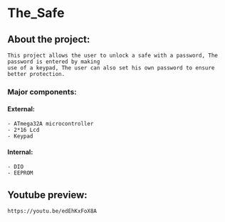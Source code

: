 # The_Safe
  ## About the project:
    This project allows the user to unlock a safe with a password, The password is entered by making 
    use of a keypad, The user can also set his own password to ensure better protection.
  ### Major components:
  #### External:
    - ATmega32A microcontroller 
    - 2*16 Lcd
    - Keypad
  #### Internal:
    - DIO
    - EEPROM 
  ## Youtube preview:
    https://youtu.be/edEhKxFoX8A
